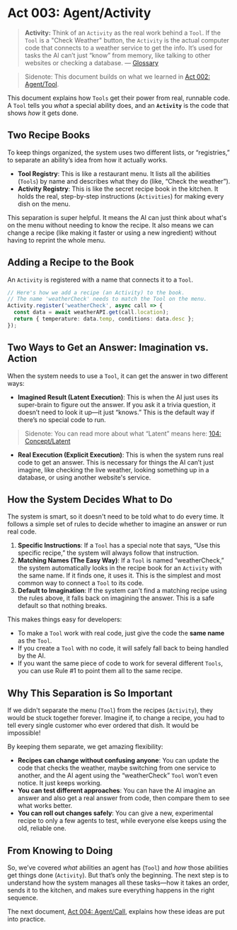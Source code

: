 # Act 003: Agent/Activity

> **Activity:** Think of an `Activity` as the real work behind a `Tool`. If the `Tool` is a "Check Weather" button, the `Activity` is the actual computer code that connects to a weather service to get the info. It’s used for tasks the AI can’t just “know” from memory, like talking to other websites or checking a database. — [Glossary](./000_glossary.md)

> Sidenote: This document builds on what we learned in [Act 002: Agent/Tool](./002_agent_tool.md).
>

This document explains how `Tools` get their power from real, runnable code. A `Tool` tells you *what* a special ability does, and an **`Activity`** is the code that shows *how* it gets done.

## Two Recipe Books

To keep things organized, the system uses two different lists, or “registries,” to separate an ability’s idea from how it actually works.

- **Tool Registry**: This is like a restaurant menu. It lists all the abilities (`Tools`) by name and describes what they do (like, “Check the weather”).
- **Activity Registry**: This is like the secret recipe book in the kitchen. It holds the real, step-by-step instructions (`Activities`) for making every dish on the menu.

This separation is super helpful. It means the AI can just think about what's on the menu without needing to know the recipe. It also means we can change a recipe (like making it faster or using a new ingredient) without having to reprint the whole menu.

## Adding a Recipe to the Book

An `Activity` is registered with a name that connects it to a `Tool`.

```typescript
// Here's how we add a recipe (an Activity) to the book.
// The name 'weatherCheck' needs to match the Tool on the menu.
Activity.register('weatherCheck', async call => {
  const data = await weatherAPI.get(call.location);
  return { temperature: data.temp, conditions: data.desc };
});
```

## Two Ways to Get an Answer: Imagination vs. Action

When the system needs to use a `Tool`, it can get the answer in two different ways:

- **Imagined Result (Latent Execution)**: This is when the AI just uses its super-brain to figure out the answer. If you ask it a trivia question, it doesn’t need to look it up—it just “knows.” This is the default way if there’s no special code to run.
> Sidenote: You can read more about what “Latent” means here: [104: Concept/Latent](./104_concept_latent.md)
>
- **Real Execution (Explicit Execution)**: This is when the system runs real code to get an answer. This is necessary for things the AI can’t just imagine, like checking the live weather, looking something up in a database, or using another website's service.

## How the System Decides What to Do

The system is smart, so it doesn't need to be told what to do every time. It follows a simple set of rules to decide whether to imagine an answer or run real code.

1.  **Specific Instructions**: If a `Tool` has a special note that says, “Use this specific recipe,” the system will always follow that instruction.
2.  **Matching Names (The Easy Way)**: If a `Tool` is named “weatherCheck,” the system automatically looks in the recipe book for an `Activity` with the same name. If it finds one, it uses it. This is the simplest and most common way to connect a `Tool` to its code.
3.  **Default to Imagination**: If the system can't find a matching recipe using the rules above, it falls back on imagining the answer. This is a safe default so that nothing breaks.

This makes things easy for developers:

- To make a `Tool` work with real code, just give the code the **same name** as the `Tool`.
- If you create a `Tool` with no code, it will safely fall back to being handled by the AI.
- If you want the same piece of code to work for several different `Tools`, you can use Rule #1 to point them all to the same recipe.

## Why This Separation is So Important

If we didn't separate the menu (`Tool`) from the recipes (`Activity`), they would be stuck together forever. Imagine if, to change a recipe, you had to tell every single customer who ever ordered that dish. It would be impossible!

By keeping them separate, we get amazing flexibility:

- **Recipes can change without confusing anyone**: You can update the code that checks the weather, maybe switching from one service to another, and the AI agent using the “weatherCheck” `Tool` won’t even notice. It just keeps working.
- **You can test different approaches**: You can have the AI imagine an answer and also get a real answer from code, then compare them to see what works better.
- **You can roll out changes safely**: You can give a new, experimental recipe to only a few agents to test, while everyone else keeps using the old, reliable one.

## From Knowing to Doing

So, we’ve covered *what* abilities an agent has (`Tool`) and *how* those abilities get things done (`Activity`). But that’s only the beginning. The next step is to understand how the system manages all these tasks—how it takes an order, sends it to the kitchen, and makes sure everything happens in the right sequence.

The next document, [Act 004: Agent/Call](./004_agent_call.md), explains how these ideas are put into practice.
